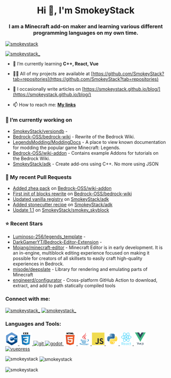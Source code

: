 <h1 align="center">Hi 👋, I'm SmokeyStack</h1>
<h3 align="center">I am a Minecraft add-on maker and learning various different programming languages on my own time.</h3>

<p align="left"> <a href="https://github.com/ryo-ma/github-profile-trophy"><img src="https://github-profile-trophy.vercel.app/?username=smokeystack" alt="smokeystack" /></a> </p>

<p align="left"> <a href="https://twitter.com/smokeystack_" target="blank"><img src="https://img.shields.io/twitter/follow/smokeystack_?logo=twitter&style=for-the-badge" alt="smokeystack_" /></a> </p>

- 🌱 I’m currently learning **C++, React, Vue**

- 👨‍💻 All of my projects are available at [https://github.com/SmokeyStack?tab=repositories](https://github.com/SmokeyStack?tab=repositories)

- 📝 I occasionally write articles on [https://smokeystack.github.io/blog/](https://smokeystack.github.io/blog/)

- 📫 How to reach me: **[My links](https://smokeystack.github.io/about/links.html)**

### 🔭 I’m currently working on

- [SmokeyStack/versiondb](https://github.com/SmokeyStack/versiondb) - 
- [Bedrock-OSS/bedrock-wiki](https://github.com/Bedrock-OSS/bedrock-wiki) - Rewrite of the Bedrock Wiki.
- [LegendsModding/ModdingDocs](https://github.com/LegendsModding/ModdingDocs) - A place to view known documentation for modding the popular game Minecraft: Legends.
- [Bedrock-OSS/wiki-addon](https://github.com/Bedrock-OSS/wiki-addon) - Contains example Addons for tutorials on the Bedrock Wiki. 
- [SmokeyStack/adk](https://github.com/SmokeyStack/adk) - Create add-ons using C&#43;&#43;. No more using JSON

### 🔨 My recent Pull Requests

- [Added zhea pack](https://github.com/Bedrock-OSS/wiki-addon/pull/19) on [Bedrock-OSS/wiki-addon](https://github.com/Bedrock-OSS/wiki-addon)
- [First init of blocks rewrite](https://github.com/Bedrock-OSS/bedrock-wiki/pull/623) on [Bedrock-OSS/bedrock-wiki](https://github.com/Bedrock-OSS/bedrock-wiki)
- [Updated vanilla registry](https://github.com/SmokeyStack/adk/pull/26) on [SmokeyStack/adk](https://github.com/SmokeyStack/adk)
- [Added stonecutter recipe](https://github.com/SmokeyStack/adk/pull/25) on [SmokeyStack/adk](https://github.com/SmokeyStack/adk)
- [Update 1.1](https://github.com/SmokeyStack/smokey_skyblock/pull/2) on [SmokeyStack/smokey_skyblock](https://github.com/SmokeyStack/smokey_skyblock)

### ⭐ Recent Stars

- [Luminoso-256/legends_template](https://github.com/Luminoso-256/legends_template) - 
- [DarkGamerYT/Bedrock-Editor-Extension](https://github.com/DarkGamerYT/Bedrock-Editor-Extension) - 
- [Mojang/minecraft-editor](https://github.com/Mojang/minecraft-editor) - Minecraft Editor is in early development. It is an in-engine, multiblock editing experience focused on making it possible for creators of all skillsets to easily craft high-quality experiences in Bedrock.
- [misode/deepslate](https://github.com/misode/deepslate) - Library for rendering and emulating parts of Minecraft
- [engineerd/configurator](https://github.com/engineerd/configurator) - Cross-platform GitHub Action to download, extract, and add to path statically compiled tools

<h3 align="left">Connect with me:</h3>
<p align="left">
<a href="https://twitter.com/smokeystack_" target="blank"><img align="center" src="https://raw.githubusercontent.com/rahuldkjain/github-profile-readme-generator/master/src/images/icons/Social/twitter.svg" alt="smokeystack_" height="30" width="40" /></a>
<a href="https://mastodon.gamedev.place/@SmokeyStack" target="blank"><img align="center" src="https://smokeystack.github.io/assets/images/mastodon.svg" alt="smokeystack_" height="30" width="40" /></a>
</p>

<h3 align="left">Languages and Tools:</h3>
<p align="left">
    <a href="https://www.w3schools.com/cpp/" target="_blank" rel="noreferrer"> <img src="https://raw.githubusercontent.com/devicons/devicon/master/icons/cplusplus/cplusplus-original.svg" alt="cplusplus" width="40" height="40" /> </a>
    <a href="https://www.w3schools.com/css/" target="_blank" rel="noreferrer"> <img src="https://raw.githubusercontent.com/devicons/devicon/master/icons/css3/css3-original-wordmark.svg" alt="css3" width="40" height="40" /> </a>
    <a href="https://git-scm.com/" target="_blank" rel="noreferrer"> <img src="https://www.vectorlogo.zone/logos/git-scm/git-scm-icon.svg" alt="git" width="40" height="40" /> </a>
    <a href="https://godotengine.org/" target="_blank" rel="noreferrer"> <img src="https://godotengine.org/asset-library/assets/logo.svg" alt="godot" width="40" height="40" /> </a>
    <a href="https://www.w3.org/html/" target="_blank" rel="noreferrer"> <img src="https://raw.githubusercontent.com/devicons/devicon/master/icons/html5/html5-original-wordmark.svg" alt="html5" width="40" height="40" /> </a>
    <a href="https://www.java.com" target="_blank" rel="noreferrer"> <img src="https://raw.githubusercontent.com/devicons/devicon/master/icons/java/java-original.svg" alt="java" width="40" height="40" /> </a>
    <a href="https://developer.mozilla.org/en-US/docs/Web/JavaScript" target="_blank" rel="noreferrer">
        <img src="https://raw.githubusercontent.com/devicons/devicon/master/icons/javascript/javascript-original.svg" alt="javascript" width="40" height="40" />
    </a>
    <a href="https://www.python.org" target="_blank" rel="noreferrer"> <img src="https://raw.githubusercontent.com/devicons/devicon/master/icons/python/python-original.svg" alt="python" width="40" height="40" /> </a>
    <a href="https://reactjs.org/" target="_blank" rel="noreferrer"> <img src="https://raw.githubusercontent.com/devicons/devicon/master/icons/react/react-original-wordmark.svg" alt="react" width="40" height="40" /> </a>
    <a href="https://vuejs.org/" target="_blank" rel="noreferrer"> <img src="https://raw.githubusercontent.com/devicons/devicon/master/icons/vuejs/vuejs-original-wordmark.svg" alt="vuejs" width="40" height="40" /> </a>
    <a href="https://vuepress.vuejs.org/" target="_blank" rel="noreferrer">
        <img src="https://raw.githubusercontent.com/AliasIO/wappalyzer/master/src/drivers/webextension/images/icons/VuePress.svg" alt="vuepress" width="40" height="40" />
    </a>
</p>

<p><img align="left" src="https://github-readme-stats.vercel.app/api/top-langs?username=smokeystack&show_icons=true&locale=en&layout=compact" alt="smokeystack" /></p>

<p>&nbsp;<img align="center" src="https://github-readme-stats.vercel.app/api?username=smokeystack&show_icons=true&locale=en" alt="smokeystack" /></p>

<p><img align="center" src="https://github-readme-streak-stats.herokuapp.com/?user=smokeystack&theme=default" alt="smokeystack" /></p>

